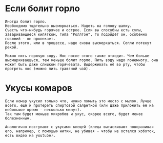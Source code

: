 ﻿# Если болит горло
	Иногда болит горло.
	Необходимо тщательно высморкаться. Надеть на голову шапку.
	Съесть что-нибудь горячее и острое. Если вы способны есть супы, заваривающиеся кипятком, типа "Роллтон", то подойдёт он, особенно говяжий - он пропекает.
	После этого, или в процессе, надо снова высморкаться. Сопли потекут рекой.

	Можно пить горячую воду. Нос после этого также отходит. Чем больше высмаркиваешься, тем меньше болит горло. Пить воду надо понемногу, она может быть даже слишком горячевата. Выдерживать её во рту, чтобы прогреть нос (можно пить травяной чай).

# Укусы комаров
	Если комар укусил только что, нужно помыть это место с мылом. Лучше всего, ещё и протереть спиртовой салфеткой (или даже приложить её на небольшое время - несколько минут).
	Так там будет меньше микробов и укус, скорее всего, будет менее болезненным.

	Аналогично поступают с укусами клещей (клеща вытаскивают поворачивая его, например, с помощью нитки, не убивая - чтобы не остался хоботок, есть видео на youtube).

